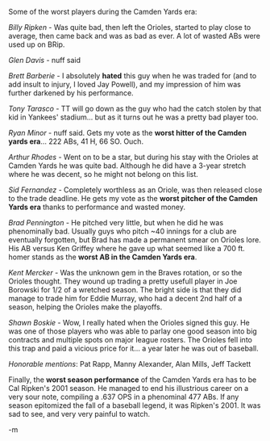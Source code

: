 Some of the worst players during the Camden Yards era:

<span style="font-style: italic">Billy Ripken</span> - Was quite bad, then left the Orioles, started to play close to average, then came back and was as bad as ever.  A lot of wasted ABs were used up on BRip.

<span style="font-style: italic">Glen Davis</span> - nuff said

<span style="font-style: italic">Brett Barberie</span> - I absolutely <span style="font-weight: bold">hated</span> this guy when he was traded for (and to add insult to injury, I loved Jay Powell), and my impression of him was further darkened by his performance.

<span style="font-style: italic">Tony Tarasco</span> - TT will go down as the guy who had the catch stolen by that kid in Yankees' stadium... but as it turns out he was a pretty bad player too.

<span style="font-style: italic">Ryan Minor</span> - nuff said.  Gets my vote as the <span style="font-weight: bold">worst hitter of the Camden yards era</span>... 222 ABs, 41 H, 66 SO.  Ouch.

<span style="font-style: italic">Arthur Rhodes</span> - Went on to be a star, but during his stay with the Orioles at Camden Yards he was quite bad.  Although he did have a 3-year stretch where he was decent, so he might not belong on this list.

<span style="font-style: italic">Sid Fernandez</span> - Completely worthless as an Oriole, was then released close to the trade deadline.  He gets my vote as the <span style="font-weight: bold">worst pitcher of the Camden Yards era</span> thanks to performance and wasted money.

<span style="font-style: italic">Brad Pennington</span> - He pitched very little, but when he did he was phenominally bad.    Usually guys who pitch ~40 innings for a club are eventually forgotten, but Brad has made a permanent smear on Orioles lore.  His AB versus Ken Griffey where he gave up what seemed like a 700 ft. homer stands as the <span style="font-weight: bold">worst AB in the Camden Yards era</span>.

<span style="font-style: italic">Kent Mercker</span> - Was the unknown gem in the Braves rotation, or so the Orioles thought.  They wound up trading a pretty usefull player in Joe Borowski for 1/2 of a wretched season.  The bright side is that they did manage to trade him for Eddie Murray, who had a decent 2nd half of a season, helping the Orioles make the playoffs.

<span style="font-style: italic">Shawn Boskie</span> - Wow, I really hated when the Orioles signed this guy.  He was one of those players who was able to parlay one good season into big contracts and multiple spots on major league rosters.  The Orioles fell into this trap and paid a vicious price for it... a year later he was out of baseball.

<span style="font-style: italic">Honorable mentions</span>:  Pat Rapp, Manny Alexander, Alan Mills, Jeff Tackett

Finally, the <span style="font-weight: bold">worst season performance</span> of the Camden Yards era has to be Cal Ripken's 2001 season.  He managed to end his illustrious career on a very sour note, compiling a .637 OPS in a phenominal 477 ABs.  If any season epitomized the fall of a baseball legend, it was Ripken's 2001.  It was sad to see, and very very painful to watch.

-m